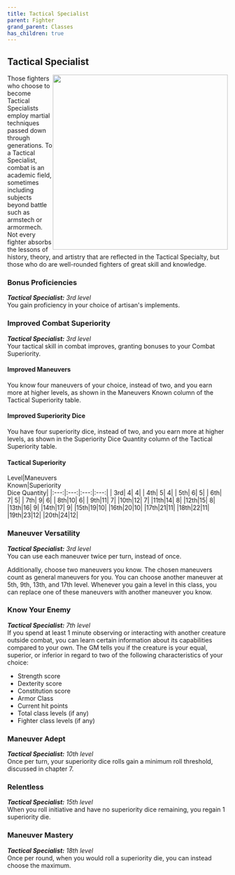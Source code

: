 ```yaml
---
title: Tactical Specialist
parent: Fighter
grand_parent: Classes
has_children: true
---
```


## Tactical Specialist

<img src='../../../../zzImages/Classes/fighter_tactical.png' style='float:right; width:400px;'>

Those fighters who choose to become Tactical Specialists employ martial techniques passed down through generations. To a Tactical Specialist, combat is an academic field, sometimes including subjects beyond battle such as armstech or armormech. Not every fighter absorbs the lessons of history, theory, and artistry that are reflected in the Tactical Specialty, but those who do are well-rounded fighters of great skill and knowledge.

### Bonus Proficiencies
_**Tactical Specialist:** 3rd level_<br>
You gain proficiency in your choice of artisan's implements.

### Improved Combat Superiority
_**Tactical Specialist:** 3rd level_<br>
Your tactical skill in combat improves, granting bonuses to your Combat Superiority.

#### Improved Maneuvers 
You know four maneuvers of your choice, instead of two, and you earn more at higher levels, as shown in the Maneuvers Known column of the Tactical Superiority table.

#### Improved Superiority Dice
You have four superiority dice, instead of two, and you earn more at higher levels, as shown in the Superiority Dice Quantity column of the Tactical Superiority table.

#### Tactical Superiority

Level|Maneuvers<br> Known|Superiority<br> Dice Quantity|
|:---:|:---:|:---:|:---:|
| 3rd| 4| 4|
| 4th| 5| 4|
| 5th| 6| 5|
| 6th| 7| 5|
| 7th| 9| 6|
| 8th|10| 6|
| 9th|11| 7|
|10th|12| 7|
|11th|14| 8|
|12th|15| 8|
|13th|16| 9|
|14th|17| 9|
|15th|19|10|
|16th|20|10|
|17th|21|11|
|18th|22|11|
|19th|23|12|
|20th|24|12|

### Maneuver Versatility
_**Tactical Specialist:** 3rd level_<br>
You can use each maneuver twice per turn, instead of once.

Additionally, choose two maneuvers you know. The chosen maneuvers count as general maneuvers for you. You can choose another maneuver at 5th, 9th, 13th, and 17th level. Whenever you gain a level in this class, you can replace one of these maneuvers with another maneuver you know.

### Know Your Enemy
_**Tactical Specialist:** 7th level_<br>
If you spend at least 1 minute observing or interacting with another creature outside combat, you can learn certain information about its capabilities compared to your own. The GM tells you if the creature is your equal, superior, or inferior in regard to two of the following characteristics of your choice:

- Strength score
- Dexterity score
- Constitution score
- Armor Class
- Current hit points
- Total class levels (if any)
- Fighter class levels (if any)


### Maneuver Adept
_**Tactical Specialist:** 10th level_<br>
Once per turn, your superiority dice rolls gain a minimum roll threshold, discussed in chapter 7.

### Relentless
_**Tactical Specialist:** 15th level_<br>
When you roll initiative and have no superiority dice remaining, you regain 1 superiority die.

### Maneuver Mastery
_**Tactical Specialist:** 18th level_<br>
Once per round, when you would roll a superiority die, you can instead choose the maximum.

<!--- <img src='https://www.gmbinder.com/images/iIVXSKe.png' style='position:absolute;bottom:0px;left:85px;width:305px;;z-index:1000;' /> --->

